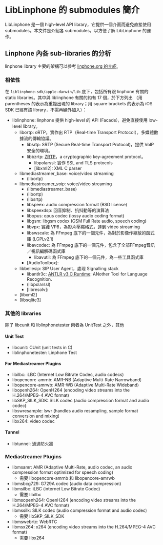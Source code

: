 # LibLinphone 的 submodules 簡介


LibLinphone 是一個 high-level API library，它提供一個介面而避免直接使用 submodules。本文件是介紹各 submodules，以方便了解 LibLinphone 的運作。


<a name="Introduction_of_sublibraries">Linphone 內各 sub-libraries 的分析</a>
---------------------------------

linphone library 主要的架構可以參考 [linphone.org 的介紹](http://www.linphone.org/technical-corner/liblinphone.html)。

### 相依性

在 `liblinphone-sdk/apple-darwin/lib` 底下，包括所有跟 linphone 有關的 static libraries。其中與 liblinphone 有關的約有 17 個，於下方列出 （用 parentheses 的表示為重複出現的 library；用 square brackets 的表示為 iOS SDK 已經有該 library，不需再額外加入）：

* liblinphone: linphone 提供 high-level 的 API (Facade)，避免直接使用 low-level library。
	* libortp: oRTP。實作出 RTP（Real-time Transport Protocol），多媒體數據流的傳輸協議。
		* libsrtp: SRTP (Secure Real-time Transport
Protocol)，提供 VoIP 安全的環境。
		* libbzrtp: [ZRTP](http://www.zrtp.org/zrtp-protocol)，a cryptographic key-agreement protocol。
			* libpolarssl: 實作 SSL and TLS protocols
			* [libxml2]: XML C parser
	* libmediastreamer_base: voice/video streaming
		* (libortp) 
	* libmediastreamer_voip: voice/video streaming
		* (libmediastreamer_base)
		* (libortp)
		* (libsrtp)
		* libspeex: audio compression format (BSD license)
		* libspeexdsp: 回音抑制、抗抖動等的演算法
		* libopus: opus codec (lossy audio coding format)
		* libgsm: libgsm codex (GSM Full Rate audio, speech coding)
		* libvpx: 實踐 VP8，為影片壓縮格式，達到 video streaming 
		* libswscale: 為 FFmpeg 底下的一個元件，為對於影像作縮放的函式庫 (LGPLv2.1)
		* libavcodec: 為 FFmpeg 底下的一個元件，包含了全部FFmpeg音訊／視訊編解碼函式庫
			* libavutil: 為 FFmpeg 底下的一個元件，為一些工具函式庫
		* [AudioToolbox]: 
	* libbellesip: SIP User Agent，處理 Signalling stack
		* libantlr3c: [ANTLR v3 C Runtime](https://github.com/esteve/libantlr3c): ANother Tool for Language Recognition.
		* (libpolarssl)
		* [libresolv]: 
	* [libxml2]
	* [libsqlite3] 




### 其他的 libraries

除了 libcunit 和 liblinphonetester 兩者為 UnitTest 之外，其他

#### Unit Test 
* libcunit: CUnit (unit tests in C)
* liblinphonetester: Linphone Test

#### For Mediastreamer Plugins

* libilbc: iLBC (Internet Low Bitrate Codec, audio codecs)
* libopencore-amrnb: AMR-NB (Adaptive Multi-Rate Narrowband)
* libopencore-amrwb: AMR-WB (Adaptive Multi-Rate Wideband)
* libopenh264: OpenH264 (encoding video streams into the H.264/MPEG-4 AVC format)
* libSKP_SILK_SDK: SILK codec (audio compression format and audio codec)
* libswresample: lswr (handles audio resampling, sample format conversion and mixing)
* libx264: video codec

#### Tunnel

* libtunnel: 通過防火牆


### Mediastreamer Plugins

* libmsamr: AMR (Adaptive Multi-Rate, audio codec, an audio compression format optimized for speech coding)
	* 需要 libopencore-amrnb 和 libopencore-amrwb
* libmsbcg729: G729A codec (audio data compression)
* libmsilbc: iLBC (internet Low Bitrate Codec)
	* 需要 libilbc 
* libmsopenh264: OpenH264 (encoding video streams into the H.264/MPEG-4 AVC format)
* libmssilk: SILK codec (audio compression format and audio codec)
	* 需要 libSKP_SILK_SDK
* libmswebrtc: WebRTC
* libmsx264: x264 (encoding video streams into the H.264/MPEG-4 AVC format)
	* 需要 libx264

